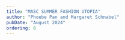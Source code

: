 ```yaml
---
title: "MASC SUMMER FASHION UTOPIA"
author: "Phoebe Pan and Margaret Schnabel"
pubDate: "August 2024"
ordering: 6
---
```

